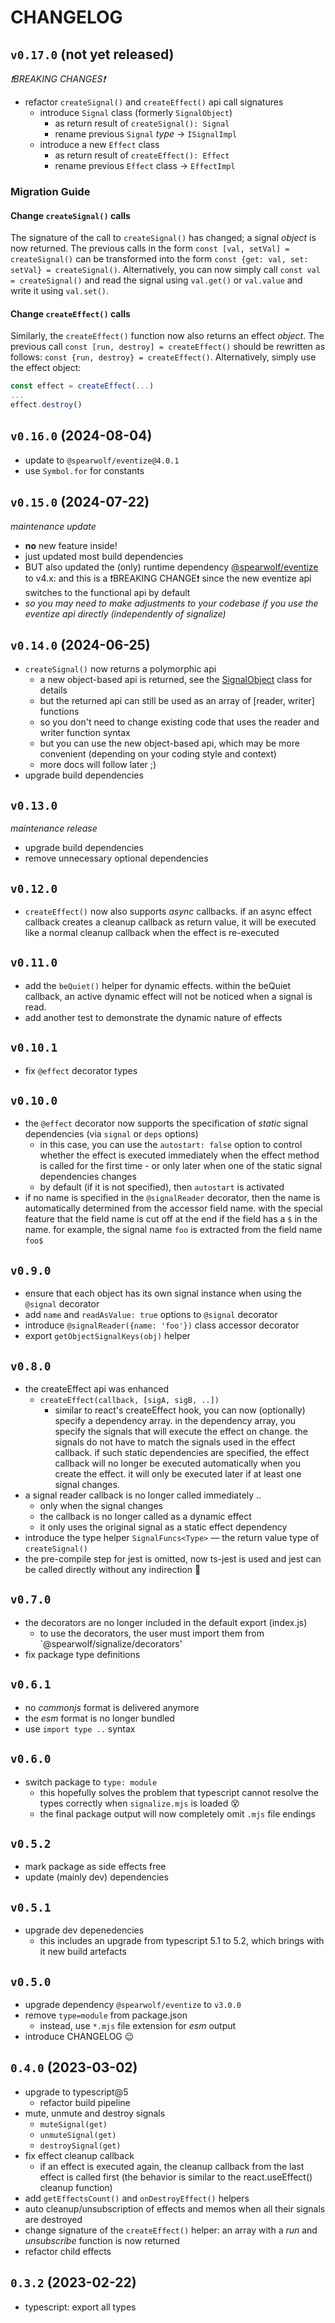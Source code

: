 # CHANGELOG

## `v0.17.0` (not yet released)

_❗BREAKING CHANGES❗_

- refactor `createSignal()` and `createEffect()` api call signatures
  - introduce `Signal` class (formerly `SignalObject`)
    - as return result of `createSignal(): Signal`
    - rename previous `Signal` _type_ &rarr; `ISignalImpl`
  - introduce a new `Effect` class
    - as return result of `createEffect(): Effect`
    - rename previous `Effect` class &rarr; `EffectImpl`
  
### Migration Guide

#### Change `createSignal()` calls

The signature of the call to `createSignal()` has changed; a signal _object_ is now returned.
The previous calls in the form `const [val, setVal] = createSignal()` can be transformed into the form `const {get: val, set: setVal} = createSignal()`. Alternatively, you can now simply call `const val = createSignal()` and read the signal using `val.get()` or `val.value` and write it using `val.set()`.

#### Change `createEffect()` calls

Similarly, the `createEffect()` function now also returns an effect _object_.
The previous call `const [run, destroy] = createEffect()` should be rewritten as follows: `const {run, destroy} = createEffect()`. Alternatively, simply use the effect object:
```ts
const effect = createEffect(...)
...
effect.destroy()
```

## `v0.16.0` (2024-08-04)

- update to `@spearwolf/eventize@4.0.1`
- use `Symbol.for` for constants

## `v0.15.0` (2024-07-22)

_maintenance update_

- **no** new feature inside!
- just updated most build dependencies
- BUT also updated the (only) runtime dependency [@spearwolf/eventize](https://github.com/spearwolf/eventize) to v4.x:
  and this is a ❗BREAKING CHANGE❗ since the new eventize api switches to the functional api by default
- _so you may need to make adjustments to your codebase if you use the eventize api directly (independently of signalize)_
  

## `v0.14.0` (2024-06-25)

- `createSignal()` now returns a polymorphic api
  - a new object-based api is returned, see the [SignalObject](./src/SignalObject.ts) class for details
  - but the returned api can still be used as an array of [reader, writer] functions
  - so you don't need to change existing code that uses the reader and writer function syntax
  - but you can use the new object-based api, which may be more convenient (depending on your coding style and context)
  - more docs will follow later ;)
- upgrade build dependencies

## `v0.13.0`

_maintenance release_

- upgrade build dependencies
- remove unnecessary optional dependencies

## `v0.12.0`

- `createEffect()` now also supports _async_ callbacks. if an async effect callback creates a cleanup callback as return value, it will be executed like a normal cleanup callback when the effect is re-executed

## `v0.11.0`

- add the `beQuiet()` helper for dynamic effects. within the beQuiet callback, an active dynamic effect will not be noticed when a signal is read.
- add another test to demonstrate the dynamic nature of effects

## `v0.10.1`

- fix `@effect` decorator types

## `v0.10.0`

- the `@effect` decorator now supports the specification of _static_ signal dependencies (via `signal` or `deps` options)
  - in this case, you can use the `autostart: false` option to control whether the effect is executed immediately when the effect method is called for the first time - or only later when one of the static signal dependencies changes
  - by default (if it is not specified), then `autostart` is activated
- if no name is specified in the `@signalReader` decorator, then the name is automatically determined from the accessor field name. with the special feature that the field name is cut off at the end if the field has a `$` in the name. for example, the signal name `foo` is extracted from the field name `foo$`

## `v0.9.0`

- ensure that each object has its own signal instance when using the `@signal` decorator
- add `name` and `readAsValue: true` options to `@signal` decorator
- introduce `@signalReader({name: 'foo'})` class accessor decorator
- export `getObjectSignalKeys(obj)` helper

## `v0.8.0`

- the createEffect api was enhanced
  - `createEffect(callback, [sigA, sigB, ..])`
    - similar to react's createEffect hook, you can now (optionally) specify a dependency array. in the dependency array, you specify the signals that will execute the effect on change. the signals do not have to match the signals used in the effect callback. if such static dependencies are specified, the effect callback will no longer be executed automatically when you create the effect. it will only be executed later if at least one signal changes.
- a signal reader callback is no longer called immediately ..
  - only when the signal changes
  - the callback is no longer called as a dynamic effect
  - it only uses the original signal as a static effect dependency
- introduce the type helper `SignalFuncs<Type>` &mdash; the return value type of `createSignal()`
- the pre-compile step for jest is omitted, now ts-jest is used and jest can be called directly without any indirection 🥳

## `v0.7.0`

- the decorators are no longer included in the default export (index.js)
  - to use the decorators, the user must import them from `@spearwolf/signalize/decorators'
- fix package type definitions

## `v0.6.1`

- no _commonjs_ format is delivered anymore
- the _esm_ format is no longer bundled
- use `import type ..` syntax

## `v0.6.0`

- switch package to `type: module`
  - this hopefully solves the problem that typescript cannot resolve the types correctly when `signalize.mjs` is loaded 😵
  - the final package output will now completely omit `.mjs` file endings

## `v0.5.2`

- mark package as side effects free
- update (mainly dev) dependencies

## `v0.5.1`

- upgrade dev depenedencies
  - this includes an upgrade from typescript 5.1 to 5.2, which brings with it new build artefacts

## `v0.5.0`

- upgrade dependency `@spearwolf/eventize` to `v3.0.0`
- remove `type=module` from package.json
  - instead, use `*.mjs` file extension for _esm_ output
- introduce CHANGELOG 😉

## `0.4.0` (2023-03-02)

- upgrade to typescript@5
  - refactor build pipeline
- mute, unmute and destroy signals
  - `muteSignal(get)`
  - `unmuteSignal(get)`
  - `destroySignal(get)`
- fix effect cleanup callback
  - if an effect is executed again, the cleanup callback from the last effect is called first (the behavior is similar to the react.useEffect() cleanup function)
- add `getEffectsCount()` and `onDestroyEffect()` helpers
- auto cleanup/unsubscription of effects and memos when all their signals are destroyed
- change signature of the `createEffect()` helper: an array with a _run_ and _unsubscribe_ function is now returned
- refactor child effects

## `0.3.2` (2023-02-22)

- typescript: export all types
